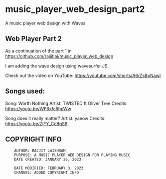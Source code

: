 # music_player_web_design_part2
A music player web design with Waves


## Web Player Part 2

  As a continuation of the part 1 in 
  https://github.com/rajjitlai/music_player_web_design
  
  I am adding the wave design using wavesurfer JS.
  
Check out the video on YouTube:
  https://youtube.com/shorts/A6rZsBpNawI


## Songs used: 

  Song: Worth Nothing
  Artist: TWISTED ft Oliver Tree
  Credits: https://youtu.be/WF6xfc5hpWw
  
  Song does it really matter?
  Artist: yaeow
  Credits: https://youtu.be/ZiFY_Co8qS8

## COPYRIGHT INFO
        AUTHOR: RAJJIT LAISHRAM
        PURPOSE: A MUSIC PLAYER WEB DESIGN FOR PLAYING MUSIC
        DATE CREATED: JANUARY 26, 2023
        
        DATE MODIFIED: FEBRUARY 3, 2023
        CHANGES: ADDED COPYRIGHT INFO
